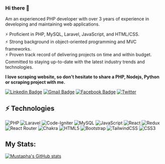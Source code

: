 ### Hi there 👋
Am an experienced PHP developer with over 3 years of experience in developing and maintaining web applications. <br>

⚡ Proficient in PHP, MySQL, Laravel, JavaScript, and HTML/CSS.  <br>
⚡ Strong background in object-oriented programming and MVC frameworks. <br>
⚡ Proven track record of delivering projects on time and within budget. Committed to staying up-to-date with the latest industry trends and technologies.<br>

<b>I love scraping website, so don't hesitate to share a PHP, Nodejs, Python or scraping project with me. </b>


[![Linkedin Badge](https://img.shields.io/badge/Mustapha_Tg-blue?style=for-the-badge&logo=Linkedin&logoColor=white&link=https://www.linkedin.com/in/mustaphatg/)](https://www.linkedin.com/in/mustaphatg/)
[![Gmail Badge](https://img.shields.io/badge/-mustophatg@gmail.com-c14438?style=for-the-badge&logo=Gmail&logoColor=white&link=mailto:mdraanik12@gmail.com)](mailto:mustophatg@gmail.com)
[![Facebook Badge](https://img.shields.io/badge/Mustapha_Tg-1877F2?style=for-the-badge&logo=facebook&logoColor=white&link=https://web.facebook.com/profile.php?id=100055541510379/)](https://web.facebook.com/profile.php?id=100055541510379/)
[![Twitter](https://img.shields.io/badge/Mustapha_Tg-%231DA1F2.svg?style=for-the-badge&logo=Twitter&logoColor=white&link=https://twitter.com/Mustapha_Tg)](https://twitter.com/Mustapha_Tg)



## ⚡ Technologies
![PHP](https://img.shields.io/badge/php-%23777BB4.svg?style=for-the-badge&logo=php&logoColor=white)
![Laravel](https://img.shields.io/badge/laravel-%23FF2D20.svg?style=for-the-badge&logo=laravel&logoColor=white)
![Code-Igniter](https://img.shields.io/badge/CodeIgniter-%23EF4223.svg?style=for-the-badge&logo=codeIgniter&logoColor=white)
![MySQL](https://img.shields.io/badge/mysql-%2300f.svg?style=for-the-badge&logo=mysql&logoColor=white)
![JavaScript](https://img.shields.io/badge/javascript-%23323330.svg?style=for-the-badge&logo=javascript&logoColor=%23F7DF1E)
![React](https://img.shields.io/badge/react-%2320232a.svg?style=for-the-badge&logo=react&logoColor=%2361DAFB)
![Redux](https://img.shields.io/badge/redux-%23593d88.svg?style=for-the-badge&logo=redux&logoColor=white)
![React Router](https://img.shields.io/badge/React_Router-CA4245?style=for-the-badge&logo=react-router&logoColor=white)
![Chakra](https://img.shields.io/badge/chakra-%234ED1C5.svg?style=for-the-badge&logo=chakraui&logoColor=white)
![HTML5](https://img.shields.io/badge/html5-%23E34F26.svg?style=for-the-badge&logo=html5&logoColor=white)
![Bootstrap](https://img.shields.io/badge/bootstrap-%23563D7C.svg?style=for-the-badge&logo=bootstrap&logoColor=white)
![TailwindCSS](https://img.shields.io/badge/tailwindcss-%2338B2AC.svg?style=for-the-badge&logo=tailwind-css&logoColor=white)
	![CSS3](https://img.shields.io/badge/css3-%231572B6.svg?style=for-the-badge&logo=css3&logoColor=white)



## My Stats:
[![Mustapha's GitHub stats](https://github-readme-stats.vercel.app/api?username=mustaphatg&hide=stars&show_icons=true&theme=dark)](https://github.com/anuraghazra/github-readme-stats)


